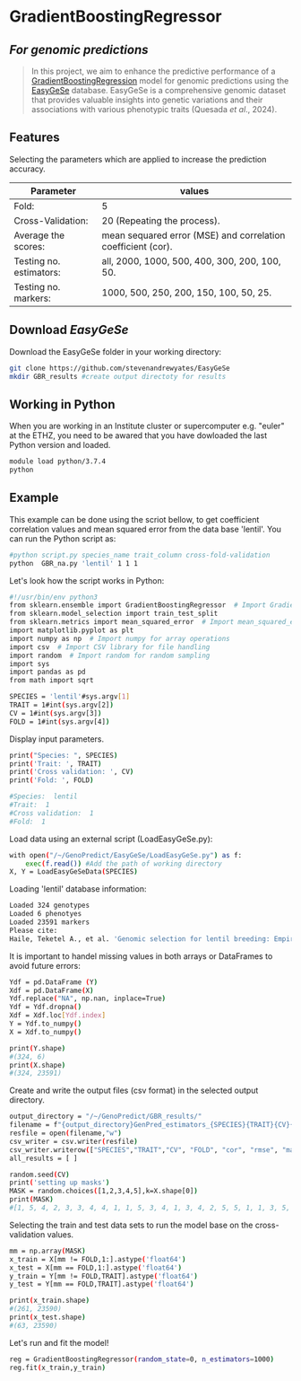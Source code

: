 # GradientBoostingRegressor
## _For genomic predictions_

>In this project, we aim to enhance the predictive performance of a [GradientBoostingRegression](https://github.com/scikit-learn/scikit-learn/) model for genomic predictions using the [EasyGeSe](https://github.com/stevenandrewyates/EasyGeSe/) database. EasyGeSe is a comprehensive genomic dataset that provides valuable insights into genetic variations and their associations with various phenotypic traits (Quesada _et al_., 2024).
## Features

Selecting the parameters which are applied to increase the prediction accuracy.

| Parameter | values |
| ------ | ------ |
| Fold: | 5 |
| Cross-Validation: | 20 (Repeating the process). |
| Average the scores: | mean sequared error (MSE) and correlation coefficient (cor). |
| Testing no. estimators: | all, 2000, 1000, 500, 400, 300, 200, 100, 50. |
| Testing no. markers: | 1000, 500, 250, 200, 150, 100, 50, 25. |


## Download _EasyGeSe_
Download the EasyGeSe folder in your working directory:
```sh
git clone https://github.com/stevenandrewyates/EasyGeSe
mkdir GBR_results #create output directoty for results
```
## Working in Python
When you are working in an Institute cluster or supercomputer  e.g. "euler" at the ETHZ, you need to be awared that you have dowloaded the last Python version and loaded.

```sh
module load python/3.7.4
python
```
## Example
This example can be done using the scriot bellow, to get coefficient correlation values and mean squared error from the data base 'lentil'.
You can run the Python script as:
```sh
#python script.py species_name trait_column cross-fold-validation
python  GBR_na.py 'lentil' 1 1 1 
```
Let's look how the script works in Python:

```sh
#!/usr/bin/env python3
from sklearn.ensemble import GradientBoostingRegressor  # Import GradientBoostingRegressor
from sklearn.model_selection import train_test_split
from sklearn.metrics import mean_squared_error  # Import mean_squared_error
import matplotlib.pyplot as plt
import numpy as np  # Import numpy for array operations
import csv  # Import CSV library for file handling
import random  # Import random for random sampling
import sys
import pandas as pd
from math import sqrt
```

```sh
SPECIES = 'lentil'#sys.argv[1]
TRAIT = 1#int(sys.argv[2])
CV = 1#int(sys.argv[3])
FOLD = 1#int(sys.argv[4])
```
Display input parameters.

```sh
print("Species: ", SPECIES)
print('Trait: ', TRAIT)
print('Cross validation: ', CV)
print('Fold: ', FOLD)
```
```sh
#Species:  lentil
#Trait:  1
#Cross validation:  1
#Fold:  1
```

Load data using an external script (LoadEasyGeSe.py):
```sh
with open("/~/GenoPredict/EasyGeSe/LoadEasyGeSe.py") as f:
    exec(f.read()) #Add the path of working directory
X, Y = LoadEasyGeSeData(SPECIES)
```
Loading 'lentil' database information:
```sh
Loaded 324 genotypes
Loaded 6 phenotyes
Loaded 23591 markers
Please cite:
Haile, Teketel A., et al. 'Genomic selection for lentil breeding: Empirical evidence.' The Plant Genome 13.1 (2020): e20002.
```
It is important to handel missing values in both arrays or DataFrames to avoid future errors:
```sh
Ydf = pd.DataFrame (Y)
Xdf = pd.DataFrame(X)
Ydf.replace("NA", np.nan, inplace=True)
Ydf = Ydf.dropna()
Xdf = Xdf.loc[Ydf.index]
Y = Ydf.to_numpy()
X = Xdf.to_numpy()
```
```sh
print(Y.shape)
#(324, 6)
print(X.shape)
#(324, 23591)
```
Create and write the output files (csv format) in the selected output directory.
```sh
output_directory = "/~/GenoPredict/GBR_results/"
filename = f"{output_directory}GenPred_estimators_{SPECIES}{TRAIT}{CV}{FOLD}.csv"
resfile = open(filename,"w")
csv_writer = csv.writer(resfile)
csv_writer.writerow(["SPECIES","TRAIT","CV", "FOLD", "cor", "rmse", "markers", "usefulmarkers", "estimators"])
all_results = [ ]
```
```sh
random.seed(CV)
print('setting up masks')
MASK = random.choices([1,2,3,4,5],k=X.shape[0])
print(MASK)
#[1, 5, 4, 2, 3, 3, 4, 4, 1, 1, 5, 3, 4, 1, 3, 4, 2, 5, 5, 1, 1, 3, 5, 2, 2, 3, 1, 2, 3, 3, 2, 2, 2, 3, 2, 1, 5, 3, 4, 1, 5, 5, 1, 2, 4, 4, 5, 3, 5, 4, 2, 3, 5, 5, 3, 3, 1, 2, 4, 3, 1, 3, 4, 4, 2, 3, 3, 4, 3, 2, 3, 1, 1, 4, 5, 3, 2, 1, 3, 5, 4, 3, 5, 2, 3, 5, 3, 3, 2, 3, 5, 1, 4, 5, 5, 4, 5, 3, 3, 3, 1, 5, 3, 1, 3, 3, 2, 2, 3, 4, 4, 3, 1, 2, 1, 3, 5, 4, 4, 5, 2, 5, 4, 1, 1, 1, 4, 2, 1, 4, 2, 1, 1, 3, 1, 2, 4, 3, 2, 3, 1, 2, 3, 1, 1, 5, 3, 2, 4, 5, 1, 1, 1, 4, 1, 4, 4, 3, 2, 5, 4, 3, 2, 4, 2, 3, 2, 4, 1, 2, 5, 5, 2, 5, 2, 5, 4, 3, 2, 1, 5, 1, 5, 5, 3, 1, 5, 5, 4, 3, 2, 2, 2, 4, 3, 1, 1, 4, 2, 3, 2, 5, 5, 1, 2, 2, 5, 4, 2, 2, 4, 5, 5, 2, 5, 4, 3, 5, 2, 4, 1, 1, 5, 2, 4, 4, 5, 2, 2, 2, 5, 4, 5, 5, 1, 3, 1, 1, 1, 5, 4, 5, 2, 4, 4, 2, 3, 2, 1, 2, 5, 3, 5, 3, 2, 4, 5, 1, 4, 1, 1, 5, 1, 2, 5, 3, 1, 1, 2, 4, 1, 5, 2, 5, 5, 2, 2, 3, 1, 4, 1, 1, 5, 2, 3, 3, 2, 1, 5, 5, 5, 1, 2, 4, 5, 3, 4, 4, 2, 3, 2, 2, 1, 2, 5, 3, 4, 4, 5, 2, 2, 2, 2, 5, 5, 2, 2, 3, 3, 3, 2, 1, 2, 1]
```
Selecting the train and test data sets to run the model base on the cross-validation values.
```sh
mm = np.array(MASK)
x_train = X[mm != FOLD,1:].astype('float64')
x_test = X[mm == FOLD,1:].astype('float64')
y_train = Y[mm != FOLD,TRAIT].astype('float64')
y_test = Y[mm == FOLD,TRAIT].astype('float64')
```
```sh
print(x_train.shape)
#(261, 23590)
print(x_test.shape)
#(63, 23590)
```
Let's run and fit the model!
```sh
reg = GradientBoostingRegressor(random_state=0, n_estimators=1000)
reg.fit(x_train,y_train)
```



